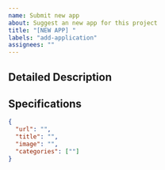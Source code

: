 ```yaml
---
name: Submit new app
about: Suggest an new app for this project
title: "[NEW APP] "
labels: "add-application"
assignees: ""
---
```


<!--- Provide a name of the application in the Title above -->

## Detailed Description

<!--- Provide a detailed description of the application you are proposing -->

## Specifications

<!--- Provide a detailed specification of the application you are proposing like yitle, URL, image and list of categories -->

```json
{
  "url": "",
  "title": "",
  "image": "",
  "categories": [""]
}
```
